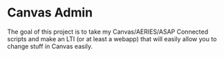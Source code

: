 # Canvas Admin
The goal of this project is to take my Canvas/AERIES/ASAP Connected scripts and make an LTI (or at least a webapp) that will easily allow you to change stuff in Canvas easily.
